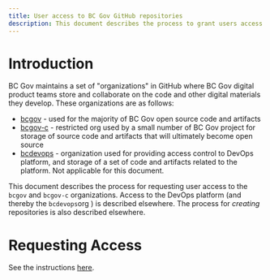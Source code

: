 ```yaml
---
title: User access to BC Gov GitHub repositories
description: This document describes the process to grant users access to BC Gov GitHub Repositories.
---
```


# Introduction

BC Gov maintains a set of "organizations" in GitHub where BC Gov digital product teams store and collaborate on the code and other digital materials they develop.  These organizations are as follows:

* [bcgov](http://github.com/bcgov/) - used for the majority of BC Gov open source code and artifacts
* [bcgov-c](http://github.com/bcgov-c/) - restricted org used by a small number of BC Gov project for storage of source code and artifacts that will ultimately become open source
* [bcdevops](http://github.com/bcdevops/) - organization used for providing access control to DevOps platform, and storage of a set of code and artifacts related to the platform. Not applicable for this document.    

This document describes the process for requesting user access to the `bcgov` and `bcgov-c` organizations.  Access to the DevOps platform (and thereby the `bcdevops`org ) is described elsewhere. The process for *creating* repositories is also described elsewhere. 

# Requesting Access
See the instructions [here](../OCP/RequestGitHubUserAccess.md).
